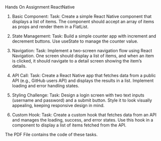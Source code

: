 Hands On Assignment ReactNative

1) Basic Component:
Task: Create a simple React Native component that displays a list of items. The component should accept an array of items as props and render them in a FlatList.

2) State Management:
Task: Build a simple counter app with increment and decrement buttons. Use useState to manage the counter value.

3) Navigation:
Task: Implement a two-screen navigation flow using React Navigation. One screen should display a list of items, and when an item is clicked, it should navigate to a detail screen showing the item’s details.

4) API Call:
Task: Create a React Native app that fetches data from a public API (e.g., GitHub users API) and displays the results in a list. Implement loading and error handling states.

5) Styling Challenge:
Task: Design a login screen with two text inputs (username and password) and a submit button. Style it to look visually appealing, keeping responsive design in mind.

6) Custom Hook:
Task: Create a custom hook that fetches data from an API and manages the loading, success, and error states. Use this hook in a component to display a list of items fetched from the API.

The PDF File contains the code of these tasks.
